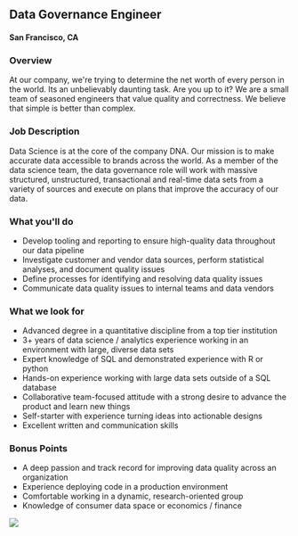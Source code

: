 ## Data Governance Engineer
#### San Francisco, CA

### Overview
At our company, we're trying to determine the net worth of every person in the world. Its an unbelievably daunting task. Are you up to it?
We are a small team of seasoned engineers that value quality and correctness. We believe that simple is better than complex.

### Job Description
Data Science is at the core of the company DNA. Our mission is to make accurate data accessible to brands across the world. As a member of the data science team, the data governance role will work with massive structured, unstructured, transactional and real-time data sets from a variety of sources and execute on plans that improve the accuracy of our data.

### What you'll do
+	Develop tooling and reporting to ensure high-quality data throughout our data pipeline 
+	Investigate customer and vendor data sources, perform statistical analyses, and document quality issues 
+	Define processes for identifying and resolving data quality issues 
+	Communicate data quality issues to internal teams and data vendors

### What we look for
+	Advanced degree in a quantitative discipline from a top tier institution 
+	3+ years of data science / analytics experience working in an environment with large, diverse data sets 
+	Expert knowledge of SQL and demonstrated experience with R or python 
+	Hands-on experience working with large data sets outside of a SQL database 
+	Collaborative team-focused attitude with a strong desire to advance the product and learn new things 
+	Self-starter with experience turning ideas into actionable designs 
+	Excellent written and communication skills

### Bonus Points
+	A deep passion and track record for improving data quality across an organization 
+	Experience deploying code in a production environment 
+	Comfortable working in a dynamic, research-oriented group 
+	Knowledge of consumer data space or economics / finance


[<img src='https://dabuttonfactory.com/button.png?t=Learn+More&f=Calibri-Bold&ts=24&tc=fff&hp=20&vp=8&c=5&bgt=unicolored&bgc=29aafe'>](https://letsrockit.co/jobs/v2luzgzhbgwgrgf0yq-data-scientist-senior)

